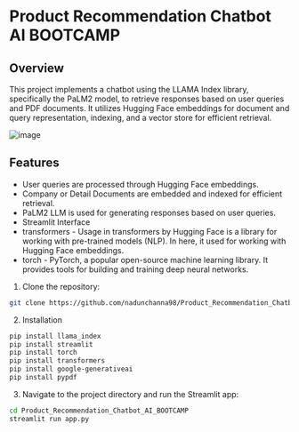 # Product Recommendation Chatbot AI BOOTCAMP

## Overview

This project implements a chatbot using the LLAMA Index library, specifically the PaLM2 model, to retrieve responses based on user queries and PDF documents. It utilizes Hugging Face embeddings for document and query representation, indexing, and a vector store for efficient retrieval.

![image](https://github.com/nadunchanna98/Product_Recommendation_Chatbot_AI_BOOTCAMP/assets/108536998/ff755119-f25a-492b-837e-8af9f5128667)


## Features

- User queries are processed through Hugging Face embeddings.
- Company or Detail Documents are embedded and indexed for efficient retrieval.
- PaLM2 LLM is used for generating responses based on user queries.
- Streamlit Interface
- transformers - Usage in transformers by Hugging Face is a library for working with pre-trained models (NLP). In here, it used for working with Hugging Face embeddings.
- torch - PyTorch, a popular open-source machine learning library. It provides tools for building and training deep neural networks.


1. Clone the repository:

```bash
git clone https://github.com/nadunchanna98/Product_Recommendation_Chatbot_AI_BOOTCAMP.git
```

2. Installation

```bash
pip install llama_index
pip install streamlit
pip install torch
pip install transformers
pip install google-generativeai
pip install pypdf
```

3. Navigate to the project directory and run the Streamlit app:

```bash
cd Product_Recommendation_Chatbot_AI_BOOTCAMP
streamlit run app.py
```

